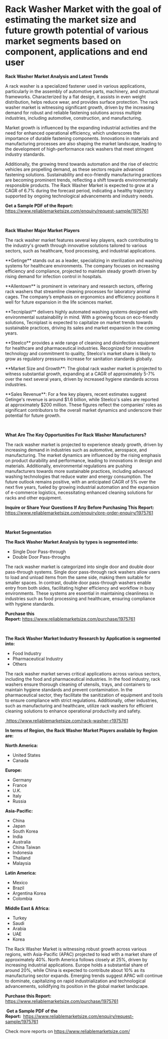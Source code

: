 <p><h1>Rack Washer Market with the goal of estimating the market size and future growth potential of various market segments based on component, applications and end user</h1></p><p><strong>Rack Washer Market Analysis and Latest Trends</strong></p>
<p><p>A rack washer is a specialized fastener used in various applications, particularly in the assembly of automotive parts, machinery, and structural frameworks. Characterized by a flat design, it assists in even weight distribution, helps reduce wear, and provides surface protection. The rack washer market is witnessing significant growth, driven by the increasing demand for robust and reliable fastening solutions across multiple industries, including automotive, construction, and manufacturing.</p><p>Market growth is influenced by the expanding industrial activities and the need for enhanced operational efficiency, which underscores the importance of durable fastening components. Innovations in materials and manufacturing processes are also shaping the market landscape, leading to the development of high-performance rack washers that meet stringent industry standards.</p><p>Additionally, the growing trend towards automation and the rise of electric vehicles are propelling demand, as these sectors require advanced fastening solutions. Sustainability and eco-friendly manufacturing practices are becoming prominent trends, reflecting a shift towards environmentally responsible products. The Rack Washer Market is expected to grow at a CAGR of 6.7% during the forecast period, indicating a healthy trajectory supported by ongoing technological advancements and industry needs.</p></p>
<p><strong>Get a Sample PDF of the Report:&nbsp;</strong> <a href="https://www.reliablemarketsize.com/enquiry/request-sample/1975761?utm_campaign=1898&utm_medium=2&utm_source=Github&utm_content=ia&utm_term=20022025&utm_id=rack-washer">https://www.reliablemarketsize.com/enquiry/request-sample/1975761</a></p>
<p>&nbsp;</p>
<p><strong>Rack Washer Major Market Players</strong></p>
<p><p>The rack washer market features several key players, each contributing to the industry's growth through innovative solutions tailored to various sectors, such as healthcare, food processing, and industrial applications. </p><p>**Getinge** stands out as a leader, specializing in sterilization and washing systems for healthcare environments. The company focuses on increasing efficiency and compliance, projected to maintain steady growth driven by rising demand for infection control in hospitals. </p><p>**Allentown** is prominent in veterinary and research sectors, offering rack washers that streamline cleaning processes for laboratory animal cages. The company’s emphasis on ergonomics and efficiency positions it well for future expansion in the life sciences market. </p><p>**Tecniplast** delivers highly automated washing systems designed with environmental sustainability in mind. With a growing focus on eco-friendly solutions, Tecniplast is expected to capitalize on market trends towards sustainable practices, driving its sales and market expansion in the coming years.</p><p>**Steelco** provides a wide range of cleaning and disinfection equipment for healthcare and pharmaceutical industries. Recognized for innovative technology and commitment to quality, Steelco's market share is likely to grow as regulatory pressures increase for sanitation standards globally.</p><p>**Market Size and Growth**: The global rack washer market is projected to witness substantial growth, expanding at a CAGR of approximately 5-7% over the next several years, driven by increased hygiene standards across industries.</p><p>**Sales Revenue**: For a few key players, recent estimates suggest Getinge's revenue is around $1.6 billion, while Steelco's sales are reported at approximately $200 million. These figures reflect the companies' roles as significant contributors to the overall market dynamics and underscore their potential for future growth.</p></p>
<p>&nbsp;</p>
<p><strong>What Are The Key Opportunities For Rack Washer Manufacturers?</strong></p>
<p><p>The rack washer market is projected to experience steady growth, driven by increasing demand in industries such as automotive, aerospace, and manufacturing. The market dynamics are influenced by the rising emphasis on product durability and performance, leading to innovations in design and materials. Additionally, environmental regulations are pushing manufacturers towards more sustainable practices, including advanced washing technologies that reduce water and energy consumption. The future outlook remains positive, with an anticipated CAGR of 5% over the next five years, fueled by growing industrial automation and the expansion of e-commerce logistics, necessitating enhanced cleaning solutions for racks and other equipment.</p></p>
<p><strong>Inquire or Share Your Questions If Any Before Purchasing This Report:</strong> <a href="https://www.reliablemarketsize.com/enquiry/pre-order-enquiry/1975761?utm_campaign=1898&utm_medium=2&utm_source=Github&utm_content=ia&utm_term=20022025&utm_id=rack-washer">https://www.reliablemarketsize.com/enquiry/pre-order-enquiry/1975761</a></p>
<p>&nbsp;</p>
<p><strong>Market Segmentation</strong></p>
<p><strong>The Rack Washer Market Analysis by types is segmented into:</strong></p>
<p><ul><li>Single Door Pass-through</li><li>Double Door Pass-throughs</li></ul></p>
<p><p>The rack washer market is categorized into single door and double door pass-through systems. Single door pass-through rack washers allow users to load and unload items from the same side, making them suitable for smaller spaces. In contrast, double door pass-through washers enable entry from both sides, facilitating higher efficiency and workflow in busy environments. These systems are essential in maintaining cleanliness in industries such as food processing and healthcare, ensuring compliance with hygiene standards.</p></p>
<p><strong>Purchase this Report:&nbsp;</strong><a href="https://www.reliablemarketsize.com/purchase/1975761?utm_campaign=1898&utm_medium=2&utm_source=Github&utm_content=ia&utm_term=20022025&utm_id=rack-washer">https://www.reliablemarketsize.com/purchase/1975761</a></p>
<p>&nbsp;</p>
<p><strong>The Rack Washer Market Industry Research by Application is segmented into:</strong></p>
<p><ul><li>Food Industry</li><li>Pharmaceutical Industry</li><li>Others</li></ul></p>
<p><p>The rack washer market serves critical applications across various sectors, including the food and pharmaceutical industries. In the food industry, rack washers ensure thorough cleaning of utensils, trays, and containers to maintain hygiene standards and prevent contamination. In the pharmaceutical sector, they facilitate the sanitization of equipment and tools to ensure compliance with strict regulations. Additionally, other industries, such as manufacturing and healthcare, utilize rack washers for efficient cleaning solutions to enhance operational productivity and safety.</p></p>
<p><a href="https://www.reliablemarketsize.com/rack-washer-r1975761?utm_campaign=1898&utm_medium=2&utm_source=Github&utm_content=ia&utm_term=20022025&utm_id=rack-washer">&nbsp;https://www.reliablemarketsize.com/rack-washer-r1975761</a></p>
<p><strong>In terms of Region, the Rack Washer Market Players available by Region are:</strong></p>
<p>
    <p> <strong> North America: </strong>
        <ul>
            <li>United States</li>
            <li>Canada</li>
        </ul>
        </p> 
    <p> <strong> Europe: </strong>
        <ul>
            <li>Germany</li>
            <li>France</li>
            <li>U.K.</li>
            <li>Italy</li>
            <li>Russia</li>
        </ul>
        </p> 
    <p> <strong> Asia-Pacific: </strong>
        <ul>
            <li>China</li>
            <li>Japan</li>
            <li>South Korea</li>
            <li>India</li>
            <li>Australia</li>
            <li>China Taiwan</li>
            <li>Indonesia</li>
            <li>Thailand</li>
            <li>Malaysia</li>
        </ul>
        </p> 
    <p> <strong> Latin America: </strong>
        <ul>
            <li>Mexico</li>
            <li>Brazil</li>
            <li>Argentina Korea</li>
            <li>Colombia</li>
        </ul>
        </p> 
    <p> <strong> Middle East & Africa: </strong>
        <ul>
            <li>Turkey</li>
            <li>Saudi</li>
            <li>Arabia</li>
            <li>UAE</li>
            <li>Korea</li>
        </ul>
    </p>
    </p>
<p><p>The Rack Washer Market is witnessing robust growth across various regions, with Asia-Pacific (APAC) projected to lead with a market share of approximately 40%. North America follows closely at 25%, driven by increasing industrial applications. Europe holds a substantial share of around 20%, while China is expected to contribute about 10% as its manufacturing sector expands. Emerging trends suggest APAC will continue to dominate, capitalizing on rapid industrialization and technological advancements, solidifying its position in the global market landscape.</p></p>
<p><strong>Purchase this Report: </strong><a href="https://www.reliablemarketsize.com/purchase/1975761?utm_campaign=1898&utm_medium=2&utm_source=Github&utm_content=ia&utm_term=20022025&utm_id=rack-washer">https://www.reliablemarketsize.com/purchase/1975761</a></p>
<p>&nbsp;<strong>Get a Sample PDF of the Report:&nbsp;&nbsp;</strong><a href="https://www.reliablemarketsize.com/enquiry/request-sample/1975761?utm_campaign=1898&utm_medium=2&utm_source=Github&utm_content=ia&utm_term=20022025&utm_id=rack-washer">https://www.reliablemarketsize.com/enquiry/request-sample/1975761</a></p>
<p><strong></strong></p>
<p>Check more reports on <a href="https://www.reliablemarketsize.com/?utm_campaign=1898&utm_medium=2&utm_source=Github&utm_content=ia&utm_term=20022025&utm_id=rack-washer">https://www.reliablemarketsize.com/</a></p>